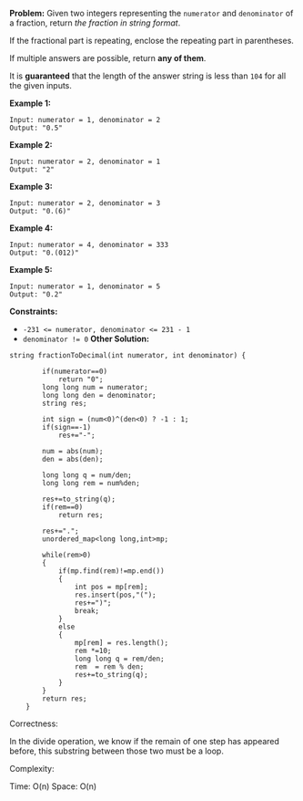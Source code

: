 **Problem:**
Given two integers representing the `numerator` and `denominator` of a fraction, return *the fraction in string format*.

If the fractional part is repeating, enclose the repeating part in parentheses.

If multiple answers are possible, return **any of them**.

It is **guaranteed** that the length of the answer string is less than `104` for all the given inputs.

 

**Example 1:**

```
Input: numerator = 1, denominator = 2
Output: "0.5"
```

**Example 2:**

```
Input: numerator = 2, denominator = 1
Output: "2"
```

**Example 3:**

```
Input: numerator = 2, denominator = 3
Output: "0.(6)"
```

**Example 4:**

```
Input: numerator = 4, denominator = 333
Output: "0.(012)"
```

**Example 5:**

```
Input: numerator = 1, denominator = 5
Output: "0.2"
```

 

**Constraints:**

- `-231 <= numerator, denominator <= 231 - 1`
- `denominator != 0`
**Other Solution:**
```
string fractionToDecimal(int numerator, int denominator) {
    
        if(numerator==0)
            return "0";
        long long num = numerator;
        long long den = denominator;
        string res;

        int sign = (num<0)^(den<0) ? -1 : 1;
        if(sign==-1)
            res+="-";

        num = abs(num);
        den = abs(den);

        long long q = num/den;
        long long rem = num%den;

        res+=to_string(q);
        if(rem==0)
            return res;

        res+=".";
        unordered_map<long long,int>mp;

        while(rem>0)
        {
            if(mp.find(rem)!=mp.end())
            {
                int pos = mp[rem];
                res.insert(pos,"(");
                res+=")";
                break;
            }
            else
            {
                mp[rem] = res.length();
                rem *=10;
                long long q = rem/den;
                rem  = rem % den;
                res+=to_string(q);
            }
        }
        return res;
    }
```
Correctness:

In the divide operation, we know if the remain of one step has appeared before, this substring between those two must be a loop.

Complexity:

Time: O(n)
Space: O(n)
